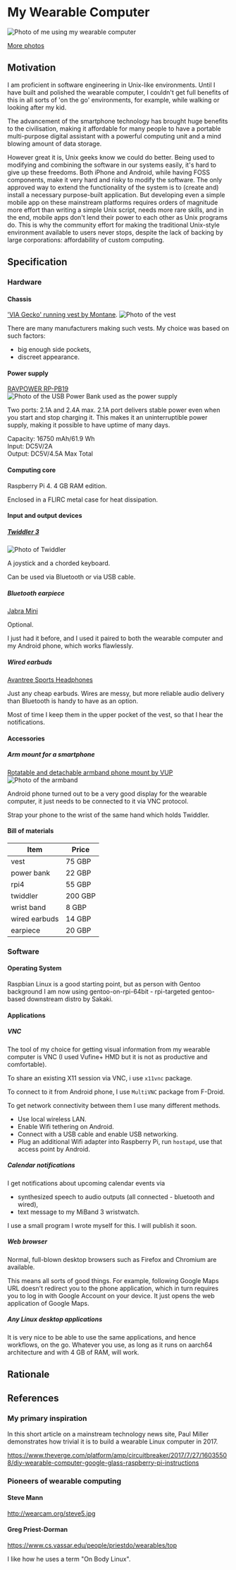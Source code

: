 # My Wearable Computer

![Photo of me using my wearable computer](https://raw.githubusercontent.com/andrey-utkin/wearable-computer/master/img/my/front.jpg)

[More photos](https://github.com/andrey-utkin/wearable-computer/wiki/Photos-and-video)

## Motivation

I am proficient in software engineering in Unix-like environments. Until I have built and polished the wearable computer, I couldn't get full benefits of this in all sorts of 'on the go' environments, for example, while walking or looking after my kid.

The advancement of the smartphone technology has brought huge benefits to the civilisation, making it affordable for many people to have a portable multi-purpose digital assistant with a powerful computing unit and a mind blowing amount of data storage.

However great it is, Unix geeks know we could do better. Being used to modifying and combining the software in our systems easily, it's hard to give up these freedoms. Both iPhone and Android, while having FOSS components, make it very hard and risky to modify the software. The only approved way to extend the functionality of the system is to (create and) install a necessary purpose-built application. But developing even a simple mobile app on these mainstream platforms requires orders of magnitude more effort than writing a simple Unix script, needs more rare skills, and in the end, mobile apps don't lend their power to each other as Unix programs do. This is why the community effort for making the traditional Unix-style environment available to users never stops, despite the lack of backing by large corporations: affordability of custom computing.

## Specification

### Hardware

#### Chassis

['VIA Gecko' running vest by Montane](https://www.montane.co.uk/packs-c98/via-gecko-vest-p769).
![Photo of the vest](https://raw.githubusercontent.com/andrey-utkin/wearable-computer/master/img/via-gecko-vest.jpg)

There are many manufacturers making such vests. My choice was based on such factors:

* big enough side pockets,
* discreet appearance.

#### Power supply

[RAVPOWER RP-PB19](https://www.ravpower.com/products/rp-pb19-16750mah-power-bank)
![Photo of the USB Power Bank used as the power supply](https://raw.githubusercontent.com/andrey-utkin/wearable-computer/master/img/rp-pb19.png)

Two ports: 2.1A and 2.4A max.
2.1A port delivers stable power even when you start and stop charging it. This makes it an uninterruptible power supply, making it possible to have uptime of many days.

Capacity: 16750 mAh/61.9 Wh  
Input: DC5V/2A  
Output: DC5V/4.5A Max Total

#### Computing core

Raspberry Pi 4. 4 GB RAM edition.

Enclosed in a FLIRC metal case for heat dissipation.

#### Input and output devices

##### [Twiddler 3](https://twiddler.tekgear.com/)
![Photo of Twiddler](https://raw.githubusercontent.com/andrey-utkin/wearable-computer/master/img/twiddler.png)

A joystick and a chorded keyboard.

Can be used via Bluetooth or via USB cable.

##### Bluetooth earpiece

[Jabra Mini](https://www.jabra.co.uk/bluetooth-headsets/jabra-mini)

Optional.

I just had it before, and I used it paired to both the wearable computer and my Android phone, which works flawlessly.

##### Wired earbuds

[Avantree Sports Headphones](https://www.amazon.co.uk/gp/product/B078T9HFDJ/ref=ppx_yo_dt_b_asin_title_o00_s00?ie=UTF8&psc=1)

Just any cheap earbuds. Wires are messy, but more reliable audio delivery than Bluetooth is handy to have as an option.

Most of time I keep them in the upper pocket of the vest, so that I hear the notifications.

#### Accessories

##### Arm mount for a smartphone

[Rotatable and detachable armband phone mount by VUP](https://www.amazon.co.uk/VUP-Rotatable-Universal-Compatible-Smartphone-Black/dp/B06XSZ375C)
![Photo of the armband](https://raw.githubusercontent.com/andrey-utkin/wearable-computer/master/img/armband.jpg)

Android phone turned out to be a very good display for the wearable computer, it just needs to be connected to it via VNC protocol.

Strap your phone to the wrist of the same hand which holds Twiddler.

#### Bill of materials


|Item          | Price
|--------------|---------
|vest          | 75 GBP
|power bank    | 22 GBP
|rpi4          | 55 GBP
|twiddler      | 200 GBP
|wrist band    | 8 GBP
|wired earbuds | 14 GBP
|earpiece      | 20 GBP

### Software

#### Operating System

Raspbian Linux is a good starting point, but as  person with Gentoo background I am now using gentoo-on-rpi-64bit - rpi-targeted gentoo-based downstream distro by Sakaki.

#### Applications

##### VNC

The tool of my choice for getting visual information from my wearable computer is VNC (I used Vufine+ HMD but it is not as productive and comfortable).

To share an existing X11 session via VNC, i use `x11vnc` package.

To connect to it from Android phone, I use `MultiVNC` package from F-Droid.

To get network connectivity between them I use many different methods.

* Use local wireless LAN.
* Enable Wifi tethering on Android.
* Connect with a USB cable and enable USB networking.
* Plug an additional Wifi adapter into Raspberry Pi, run `hostapd`, use that access point by Android.

##### Calendar notifications

I get notifications about upcoming calendar events via

* synthesized speech to audio outputs (all connected - bluetooth and wired),
* text message to my MiBand 3 wristwatch.

I use a small program I wrote myself for this. I will publish it soon.

##### Web browser

Normal, full-blown desktop browsers such as Firefox and Chromium are available.

This means all sorts of good things. For example, following Google Maps URL doesn't redirect you to the phone application, which in turn requires you to log in with Google Account on your device. It just opens the web application of Google Maps.

##### Any Linux desktop applications

It is very nice to be able to use the same applications, and hence workflows, on the go. Whatever you use, as long as it runs on aarch64 architecture and with 4 GB of RAM, will work.

## Rationale

## References

### My primary inspiration

In this short article on a mainstream technology news site, Paul Miller demonstrates how trivial it is to build a wearable Linux computer in 2017.

https://www.theverge.com/platform/amp/circuitbreaker/2017/7/27/16035508/diy-wearable-computer-google-glass-raspberry-pi-instructions

### Pioneers of wearable computing

#### Steve Mann

http://wearcam.org/steve5.jpg

#### Greg Priest-Dorman

https://www.cs.vassar.edu/people/priestdo/wearables/top

I like how he uses a term "On Body Linux".
